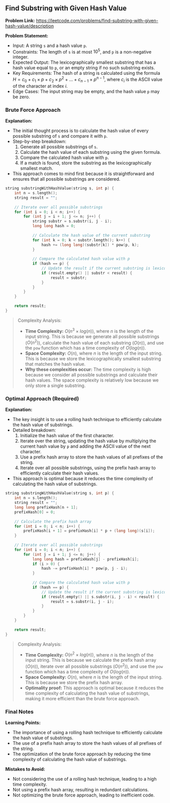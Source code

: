 ## Find Substring with Given Hash Value

**Problem Link:** https://leetcode.com/problems/find-substring-with-given-hash-value/description

**Problem Statement:**
- Input: A string `s` and a hash value `p`.
- Constraints: The length of `s` is at most $10^5$, and `p` is a non-negative integer.
- Expected Output: The lexicographically smallest substring that has a hash value equal to `p`, or an empty string if no such substring exists.
- Key Requirements: The hash of a string is calculated using the formula $H = c_0 + c_1 \times p + c_2 \times p^2 + ... + c_{n-1} \times p^{n-1}$, where $c_i$ is the ASCII value of the character at index $i$.
- Edge Cases: The input string may be empty, and the hash value `p` may be zero.

### Brute Force Approach

**Explanation:**
- The initial thought process is to calculate the hash value of every possible substring of `s` and compare it with `p`.
- Step-by-step breakdown:
  1. Generate all possible substrings of `s`.
  2. Calculate the hash value of each substring using the given formula.
  3. Compare the calculated hash value with `p`.
  4. If a match is found, store the substring as the lexicographically smallest match.
- This approach comes to mind first because it is straightforward and ensures that all possible substrings are considered.

```cpp
string substringWithHashValue(string s, int p) {
    int n = s.length();
    string result = "";
    
    // Iterate over all possible substrings
    for (int i = 0; i < n; i++) {
        for (int j = i + 1; j <= n; j++) {
            string substr = s.substr(i, j - i);
            long long hash = 0;
            
            // Calculate the hash value of the current substring
            for (int k = 0; k < substr.length(); k++) {
                hash += (long long)(substr[k]) * pow(p, k);
            }
            
            // Compare the calculated hash value with p
            if (hash == p) {
                // Update the result if the current substring is lexicographically smaller
                if (result.empty() || substr < result) {
                    result = substr;
                }
            }
        }
    }
    
    return result;
}
```

> Complexity Analysis:
> - **Time Complexity:** $O(n^3 \times log(n))$, where $n$ is the length of the input string. This is because we generate all possible substrings ($O(n^2)$), calculate the hash value of each substring ($O(n)$), and use the `pow` function which has a time complexity of $O(log(n))$.
> - **Space Complexity:** $O(n)$, where $n$ is the length of the input string. This is because we store the lexicographically smallest substring that matches the hash value.
> - **Why these complexities occur:** The time complexity is high because we consider all possible substrings and calculate their hash values. The space complexity is relatively low because we only store a single substring.

### Optimal Approach (Required)

**Explanation:**
- The key insight is to use a rolling hash technique to efficiently calculate the hash value of substrings.
- Detailed breakdown:
  1. Initialize the hash value of the first character.
  2. Iterate over the string, updating the hash value by multiplying the current hash value by `p` and adding the ASCII value of the next character.
  3. Use a prefix hash array to store the hash values of all prefixes of the string.
  4. Iterate over all possible substrings, using the prefix hash array to efficiently calculate their hash values.
- This approach is optimal because it reduces the time complexity of calculating the hash value of substrings.

```cpp
string substringWithHashValue(string s, int p) {
    int n = s.length();
    string result = "";
    long long prefixHash[n + 1];
    prefixHash[0] = 0;
    
    // Calculate the prefix hash array
    for (int i = 0; i < n; i++) {
        prefixHash[i + 1] = prefixHash[i] * p + (long long)(s[i]);
    }
    
    // Iterate over all possible substrings
    for (int i = 0; i < n; i++) {
        for (int j = i + 1; j <= n; j++) {
            long long hash = prefixHash[j] - prefixHash[i];
            if (i > 0) {
                hash -= prefixHash[i] * pow(p, j - i);
            }
            
            // Compare the calculated hash value with p
            if (hash == p) {
                // Update the result if the current substring is lexicographically smaller
                if (result.empty() || s.substr(i, j - i) < result) {
                    result = s.substr(i, j - i);
                }
            }
        }
    }
    
    return result;
}
```

> Complexity Analysis:
> - **Time Complexity:** $O(n^2 \times log(n))$, where $n$ is the length of the input string. This is because we calculate the prefix hash array ($O(n)$), iterate over all possible substrings ($O(n^2)$), and use the `pow` function which has a time complexity of $O(log(n))$.
> - **Space Complexity:** $O(n)$, where $n$ is the length of the input string. This is because we store the prefix hash array.
> - **Optimality proof:** This approach is optimal because it reduces the time complexity of calculating the hash value of substrings, making it more efficient than the brute force approach.

### Final Notes

**Learning Points:**
- The importance of using a rolling hash technique to efficiently calculate the hash value of substrings.
- The use of a prefix hash array to store the hash values of all prefixes of the string.
- The optimization of the brute force approach by reducing the time complexity of calculating the hash value of substrings.

**Mistakes to Avoid:**
- Not considering the use of a rolling hash technique, leading to a high time complexity.
- Not using a prefix hash array, resulting in redundant calculations.
- Not optimizing the brute force approach, leading to inefficient code.